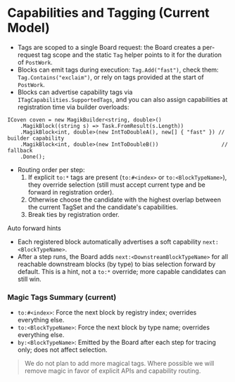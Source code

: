 # Capabilities and Tagging (Current Model)

- Tags are scoped to a single Board request: the Board creates a per-request tag scope and the static `Tag` helper points to it for the duration of `PostWork`.
- Blocks can emit tags during execution: `Tag.Add("fast")`, check them: `Tag.Contains("exclaim")`, or rely on tags provided at the start of `PostWork`.
- Blocks can advertise capability tags via `ITagCapabilities.SupportedTags`, and you can also assign capabilities at registration time via builder overloads:

```
ICoven coven = new MagikBuilder<string, double>()
    .MagikBlock((string s) => Task.FromResult(s.Length))
    .MagikBlock<int, double>(new IntToDoubleA(), new[] { "fast" }) // builder capability
    .MagikBlock<int, double>(new IntToDoubleB())                    // fallback
    .Done();
```

- Routing order per step:
  1) If explicit `to:*` tags are present (`to:#<index>` or `to:<BlockTypeName>`), they override selection (still must accept current type and be forward in registration order).
  2) Otherwise choose the candidate with the highest overlap between the current TagSet and the candidate's capabilities.
  3) Break ties by registration order.

Auto forward hints
- Each registered block automatically advertises a soft capability `next:<BlockTypeName>`.
- After a step runs, the Board adds `next:<DownstreamBlockTypeName>` for all reachable downstream blocks (by type) to bias selection forward by default. This is a hint, not a `to:*` override; more capable candidates can still win.

### Magic Tags Summary (current)

- `to:#<index>`: Force the next block by registry index; overrides everything else.
- `to:<BlockTypeName>`: Force the next block by type name; overrides everything else.
- `by:<BlockTypeName>`: Emitted by the Board after each step for tracing only; does not affect selection.

> We do not plan to add more magical tags. Where possible we will remove magic in favor of explicit APIs and capability routing.
